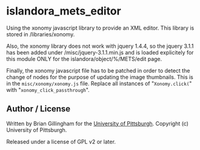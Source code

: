 islandora_mets_editor
=============


Using the xonomy javascript library to provide an XML editor.  This library is stored in /libraries/xonomy.

Also, the xonomy library does not work with jquery 1.4.4, so the jquery 3.1.1 has been added under /misc/jquery-3.1.1.min.js and is loaded explicitely for this module ONLY for the islandora/object/%/METS/edit page.

Finally, the xonomy javascript file has to be patched in order to detect the change of nodes for the purpose of updating the image thumbnails.  This is in the `misc/xonomy/xonomy.js` file.  Replace all instances of "`Xonomy.click(`" with "`xonomy_click_passthrough`".


## Author / License

Written by Brian Gillingham for the [University of Pittsburgh](http://www.pitt.edu).  Copyright (c) University of Pittsburgh.

Released under a license of GPL v2 or later.
